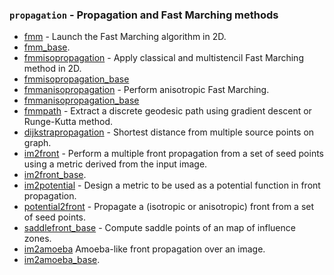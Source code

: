 ### `propagation` - Propagation and Fast Marching methods

* [fmm](fmm.html)            - Launch the Fast Marching algorithm in 2D.
* [fmm_base](fmm_base.html).
* [fmmisopropagation](fmmisopropagation.html) - Apply classical and multistencil Fast Marching method in 2D.
* [fmmisopropagation_base](fmmisopropagation_base.html)
* [fmmanisopropagation](fmmanisopropagation.html) - Perform anisotropic Fast Marching.
* [fmmanisopropagation_base](fmmanisopropagation_base.html)
* [fmmpath](fmmpath.html)   - Extract a discrete geodesic path using gradient descent or Runge-Kutta method.
* [dijkstrapropagation](dijkstrapropagation.html) - Shortest distance from multiple source points on graph.
* [im2front](im2front.html)       - Perform a multiple front propagation from a set of seed points using a metric derived from the input image.
* [im2front_base](im2front_base.html).
* [im2potential](im2potential.html) - Design a metric to be used as a potential function in front propagation.
* [potential2front](potential2front.html) - Propagate a (isotropic or anisotropic) front from a set of seed points.
* [saddlefront_base](saddlefront_base.html) - Compute saddle points of an map of influence zones.
* [im2amoeba](im2amoeba.html) Amoeba-like front propagation over an image.
* [im2amoeba_base](im2amoeba_base.html).
